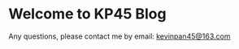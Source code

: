 # Welcome to KP45 Blog

Any questions, please contact me by email: [kevinpan45@163.com](mailto:kevinpan45@163.com)
